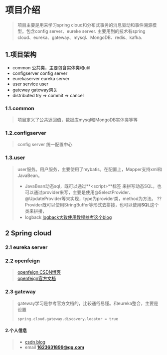 项目介绍
===
>项目主要是用来学习spring cloud和分布式事务的消息驱动和事件溯源模型。包含config server、eureke server.
主要用到的技术有spring cloud、eureka、gateway、mysql、MongoDB、redis、kafka.

## 1.项目架构
* common 公共类，主要包含实体类和util
* configserver config server
* eurekaserver eureka server
* user service user
* gateway gateway网关
* distributed try => commit => cancel

### 1.1.common
> 项目定义了公共返回值，数据库mysql和MongoDB实体类等等
### 1.2.configserver
> config server 统一配置中心
### 1.3.user
> user服务。用户服务，主要使用了mybatis。在配置上，Mapper支持xml和JavaBean。<br />
>* JavaBean动态sql，既可以通过**\<script>**标签
>来拼写动态SQL，也可以通过provider来写，主要是使用@SelectProvider、@UpdateProvider等来实现，type为provider类，method为方法。
> ??Provider既可以使用StringBuffer等形式去拼接，也可以使用<strong>SQL</strong>这个类来拼接，
>* logback [logback大致使用教程参考这个blog](https://juejin.im/post/5b128f326fb9a01e8b7814c4#heading-5)
## 2 Spring cloud
### 2.1 eureka server

### 2.2 openfeign
>[openfeign CSDN博客](https://blog.csdn.net/naxieren1992/article/details/100750303) <br />
>[openfeign官方文档](https://cloud.spring.io/spring-cloud-static/spring-cloud-openfeign/2.1.2.RELEASE/multi/multi_spring-cloud-feign.html)

### 2.3 gateway
>gateway学习是参考官方文档的，比较通俗易懂。和eureka整合，主要是设置
>```
>spring.cloud.gateway.discovery.locator = true
>```
#### 2.个人信息
> * [csdn blog](https://blog.csdn.net/naxieren1992)
> * email **1623631899@qq.com**

